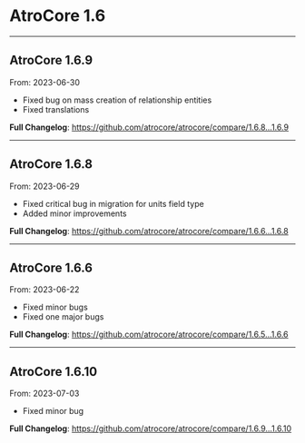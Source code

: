 # AtroCore 1.6


---

## AtroCore 1.6.9
From: 2023-06-30

* Fixed bug on mass creation of relationship entities
* Fixed translations


**Full Changelog**: https://github.com/atrocore/atrocore/compare/1.6.8...1.6.9

---

## AtroCore 1.6.8
From: 2023-06-29

* Fixed critical bug in migration for units field type
* Added minor improvements

**Full Changelog**: https://github.com/atrocore/atrocore/compare/1.6.6...1.6.8


---

## AtroCore 1.6.6
From: 2023-06-22

* Fixed minor bugs
* Fixed one major bugs

**Full Changelog**: https://github.com/atrocore/atrocore/compare/1.6.5...1.6.6

---

## AtroCore 1.6.10
From: 2023-07-03

* Fixed minor bug 

**Full Changelog**: https://github.com/atrocore/atrocore/compare/1.6.9...1.6.10